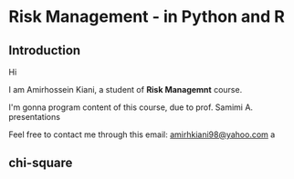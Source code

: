 # Risk Management - in **Python** and **R**

## Introduction

Hi

I am Amirhossein Kiani, a student of **Risk Managemnt** course.

I'm gonna program content of this course, due to prof. Samimi A. presentations

Feel free to contact me through this email: amirhkiani98@yahoo.com a

## chi-square
